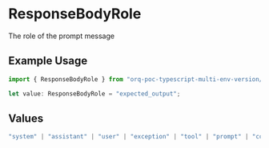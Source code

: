 # ResponseBodyRole

The role of the prompt message

## Example Usage

```typescript
import { ResponseBodyRole } from "orq-poc-typescript-multi-env-version/models/operations";

let value: ResponseBodyRole = "expected_output";
```

## Values

```typescript
"system" | "assistant" | "user" | "exception" | "tool" | "prompt" | "correction" | "expected_output"
```